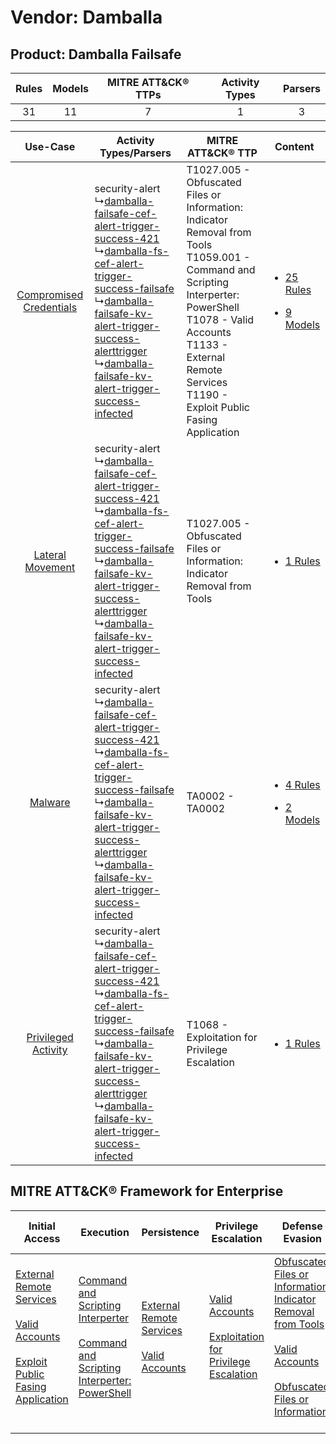 Vendor: Damballa
================
Product: Damballa Failsafe
--------------------------
| Rules | Models | MITRE ATT&CK® TTPs | Activity Types | Parsers |
|:-----:|:------:|:------------------:|:--------------:|:-------:|
|  31   |   11   |         7          |       1        |    3    |

|    Use-Case    | Activity Types/Parsers    | MITRE ATT&CK® TTP    | Content    |
|:----:| ---- | ---- | ---- |
| [Compromised Credentials](../../../UseCases/uc_compromised_credentials.md) |  security-alert<br> ↳[damballa-failsafe-cef-alert-trigger-success-421](Ps/pC_damballafailsafecefalerttriggersuccess421.md)<br> ↳[damballa-fs-cef-alert-trigger-success-failsafe](Ps/pC_damballafscefalerttriggersuccessfailsafe.md)<br> ↳[damballa-failsafe-kv-alert-trigger-success-alerttrigger](Ps/pC_damballafailsafekvalerttriggersuccessalerttrigger.md)<br> ↳[damballa-failsafe-kv-alert-trigger-success-infected](Ps/pC_damballafailsafekvalerttriggersuccessinfected.md)<br> | T1027.005 - Obfuscated Files or Information: Indicator Removal from Tools<br>T1059.001 - Command and Scripting Interperter: PowerShell<br>T1078 - Valid Accounts<br>T1133 - External Remote Services<br>T1190 - Exploit Public Fasing Application<br> | [<ul><li>25 Rules</li></ul><ul><li>9 Models</li></ul>](RM/r_m_damballa_damballa_failsafe_Compromised_Credentials.md) |
|        [Lateral Movement](../../../UseCases/uc_lateral_movement.md)        |  security-alert<br> ↳[damballa-failsafe-cef-alert-trigger-success-421](Ps/pC_damballafailsafecefalerttriggersuccess421.md)<br> ↳[damballa-fs-cef-alert-trigger-success-failsafe](Ps/pC_damballafscefalerttriggersuccessfailsafe.md)<br> ↳[damballa-failsafe-kv-alert-trigger-success-alerttrigger](Ps/pC_damballafailsafekvalerttriggersuccessalerttrigger.md)<br> ↳[damballa-failsafe-kv-alert-trigger-success-infected](Ps/pC_damballafailsafekvalerttriggersuccessinfected.md)<br> | T1027.005 - Obfuscated Files or Information: Indicator Removal from Tools<br>    | [<ul><li>1 Rules</li></ul>](RM/r_m_damballa_damballa_failsafe_Lateral_Movement.md)    |
|    [Malware](../../../UseCases/uc_malware.md)    |  security-alert<br> ↳[damballa-failsafe-cef-alert-trigger-success-421](Ps/pC_damballafailsafecefalerttriggersuccess421.md)<br> ↳[damballa-fs-cef-alert-trigger-success-failsafe](Ps/pC_damballafscefalerttriggersuccessfailsafe.md)<br> ↳[damballa-failsafe-kv-alert-trigger-success-alerttrigger](Ps/pC_damballafailsafekvalerttriggersuccessalerttrigger.md)<br> ↳[damballa-failsafe-kv-alert-trigger-success-infected](Ps/pC_damballafailsafekvalerttriggersuccessinfected.md)<br> | TA0002 - TA0002<br>    | [<ul><li>4 Rules</li></ul><ul><li>2 Models</li></ul>](RM/r_m_damballa_damballa_failsafe_Malware.md)    |
|     [Privileged Activity](../../../UseCases/uc_privileged_activity.md)     |  security-alert<br> ↳[damballa-failsafe-cef-alert-trigger-success-421](Ps/pC_damballafailsafecefalerttriggersuccess421.md)<br> ↳[damballa-fs-cef-alert-trigger-success-failsafe](Ps/pC_damballafscefalerttriggersuccessfailsafe.md)<br> ↳[damballa-failsafe-kv-alert-trigger-success-alerttrigger](Ps/pC_damballafailsafekvalerttriggersuccessalerttrigger.md)<br> ↳[damballa-failsafe-kv-alert-trigger-success-infected](Ps/pC_damballafailsafekvalerttriggersuccessinfected.md)<br> | T1068 - Exploitation for Privilege Escalation<br>    | [<ul><li>1 Rules</li></ul>](RM/r_m_damballa_damballa_failsafe_Privileged_Activity.md)    |

MITRE ATT&CK® Framework for Enterprise
--------------------------------------
| Initial Access                                                                                                                                                                                                                         | Execution                                                                                                                                                                                    | Persistence                                                                                                                                      | Privilege Escalation                                                                                                                                          | Defense Evasion                                                                                                                                                                                                                                                               | Credential Access | Discovery | Lateral Movement | Collection | Command and Control | Exfiltration | Impact |
| -------------------------------------------------------------------------------------------------------------------------------------------------------------------------------------------------------------------------------------- | -------------------------------------------------------------------------------------------------------------------------------------------------------------------------------------------- | ------------------------------------------------------------------------------------------------------------------------------------------------ | ------------------------------------------------------------------------------------------------------------------------------------------------------------- | ----------------------------------------------------------------------------------------------------------------------------------------------------------------------------------------------------------------------------------------------------------------------------- | ----------------- | --------- | ---------------- | ---------- | ------------------- | ------------ | ------ |
| [External Remote Services](https://attack.mitre.org/techniques/T1133)<br><br>[Valid Accounts](https://attack.mitre.org/techniques/T1078)<br><br>[Exploit Public Fasing Application](https://attack.mitre.org/techniques/T1190)<br><br> | [Command and Scripting Interperter](https://attack.mitre.org/techniques/T1059)<br><br>[Command and Scripting Interperter: PowerShell](https://attack.mitre.org/techniques/T1059/001)<br><br> | [External Remote Services](https://attack.mitre.org/techniques/T1133)<br><br>[Valid Accounts](https://attack.mitre.org/techniques/T1078)<br><br> | [Valid Accounts](https://attack.mitre.org/techniques/T1078)<br><br>[Exploitation for Privilege Escalation](https://attack.mitre.org/techniques/T1068)<br><br> | [Obfuscated Files or Information: Indicator Removal from Tools](https://attack.mitre.org/techniques/T1027/005)<br><br>[Valid Accounts](https://attack.mitre.org/techniques/T1078)<br><br>[Obfuscated Files or Information](https://attack.mitre.org/techniques/T1027)<br><br> |                   |           |                  |            |                     |              |        |